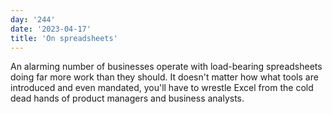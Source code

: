 ```yaml
---
day: '244'
date: '2023-04-17'
title: 'On spreadsheets'
---
```


An alarming number of businesses operate with load-bearing spreadsheets doing far more work than they should. It doesn't matter how what tools are introduced and even mandated, you'll have to wrestle Excel from the cold dead hands of product managers and business analysts.
